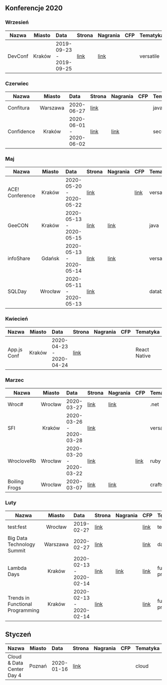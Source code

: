 ## Konferencje 2020

### Wrzesień
| Nazwa | Miasto | Data | Strona | Nagrania | CFP | Tematyka|
|----------|:-------------:|:------|:------|:------|:------|:------|
| DevConf	| Kraków	| 2019-09-23 - 2019-09-25 | [link](http://devconf.pl)	| [link](https://www.youtube.com/channel/UCXp2tbIOcFe0WP1OaoREmWA/videos) | | versatile |


### Czerwiec
| Nazwa | Miasto | Data | Strona | Nagrania | CFP | Tematyka|
|----------|:-------------:|:------|:------|:------|:------|:------|
| Confitura	| Warszawa	| 2020-06-27	| [link](https://confitura.pl/)	|  || java |
| Confidence	| Kraków	| 2020-06-01 - 2020-06-02	| [link](https://confidence-conference.org/)	| [link](https://www.youtube.com/user/PROIDEAconferences/playlists?sort=dd&shelf_id=8&view=50) || security |

### Maj
| Nazwa | Miasto | Data | Strona | Nagrania | CFP | Tematyka|
|----------|:-------------:|:------|:------|:------|:------|:------|
| ACE! Conference 	| Kraków	| 2020-05-20 - 2020-05-22	| [link](https://www.aceconf.com)	|  | [link](https://www.aceconf.com/become-speaker) | versatile |
| GeeCON	| Kraków	| 2020-05-13 - 2020-05-15	| [link](https://geecon.org/)	| [link](https://www.youtube.com/channel/UCVnJYdr91EZW8YvtMrxB1bg/videos) || java |
| infoShare	| Gdańsk	| 2020-05-13 - 2020-05-14	| [link](https://infoshare.pl/)	| [link](https://www.youtube.com/user/infoSharePL/playlists) || versatile |
| SQLDay	| Wrocław	| 2020-05-11 - 2020-05-13	| [link](https://sqlday.pl/)	| | | database |

### Kwiecień
| Nazwa | Miasto | Data | Strona | Nagrania | CFP | Tematyka|
|----------|:-------------:|:------|:------|:------|:------|:------|
| App.js Conf | Kraków | 2020-04-23 - 2020-04-24 | [link](https://appjs.co/) | || React Native |

### Marzec
| Nazwa | Miasto | Data | Strona | Nagrania | CFP | Tematyka|
|----------|:-------------:|:------|:------|:------|:------|:------|
| Wroc#	| Wrocław	| 2020-03-27	| [link](https://www.wrocsharp.com/)	| [link](https://www.youtube.com/channel/UCQBldPvCFyB7GECmEsXKBlw/videos) || .net
| SFI	| Kraków	| 2020-03-26 - 2020-03-28	| [link](https://sfi.pl/)	| ||versatile |
| WrocloveRb | Wrocław | 2020-03-20 - 2020-03-22 | [link](https://wrocloverb.com/) || [link](https://cfp-wrocloverb.herokuapp.com/) | ruby |
| Boiling Frogs	| Wrocław	| 2020-03-07	| [link](https://2020.boilingfrogs.pl/)	| [link](https://www.youtube.com/channel/UCgUfIjfLvWmARsQ-d5gPzrw/videos) || craftsmanship |

### Luty
| Nazwa | Miasto | Data | Strona | Nagrania | CFP |Tematyka|
|----------|:-------------:|:------|:------|:------|:------|:------|
| test:fest | Wrocław | 2019-02-2? | [link](http://testfest.pl/) | | [link](https://docs.google.com/forms/d/e/1FAIpQLScVpuJ6Xeych66y5EVhJuLHgB7hW4vWOeFzjeYGSOa6yunZCg/viewform) | testing |
| Big Data Technology Summit | Warszawa | 2020-02-27 | [link](https://bigdatatechwarsaw.eu/) ||[link](https://bigdatatechwarsaw.eu/cfp/)| database |
| Lambda Days	| Kraków	| 2020-02-13 - 2020-02-14	| [link](http://www.lambdadays.org/)	| [link](https://www.youtube.com/watch?v=RCU5WQDT8_8&list=PLWbHc_FXPo2jaxwnNB7KFEV7HYA0qHVxl) | [link](https://eventil.com/events/lambda-days-2020/cfp)| functional-programming |
| Trends in Functional Programming	| Kraków	| 2020-02-13 - 2020-02-14	| [link](http://www.cse.chalmers.se/~rjmh/tfp/)	||[link](http://www.cse.chalmers.se/~rjmh/tfp/cfp.htm)| functional-programming |

## Styczeń
| Nazwa | Miasto | Data | Strona | Nagrania | CFP | Tematyka|
|----------|:-------------:|:------|:------|:------|:------|:------|
| Cloud & Data Center Day 4 | Poznań | 2020-01-16 | [link](http://clouddatacenterday.pl/) | || cloud |
